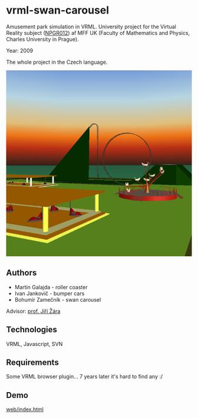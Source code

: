 # vrml-swan-carousel

Amusement park simulation in VRML. University project for the Virtual Reality subject ([NPGR012](http://dcgi.felk.cvut.cz/home/zara/NPGR012/)) af MFF UK (Faculty of Mathematics and Physics, Charles University in Prague).

Year: 2009

The whole project in the Czech language.

![Screenshot](web/3/park.png)

## Authors

- Martin Galajda - roller coaster
- Ivan Jankovič - bumper cars
- Bohumír Zamečník - swan carousel

Advisor: [prof. Jiří Žára](http://dcgi.felk.cvut.cz/home/zara/)

## Technologies

VRML, Javascript, SVN

## Requirements

Some VRML browser plugin... 7 years later it's hard to find any :/

## Demo

[web/index.html](web/index.html)

